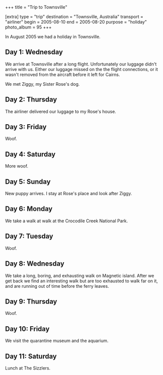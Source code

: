 +++
title = "Trip to Townsville"

[extra]
type = "trip"
destination = "Townsville, Australia"
transport = "airliner"
begin = 2005-08-10
end = 2005-08-20
purpose = "holiday"
photo_album = 95
+++

In August 2005 we had a holiday in Townsville.

## Day 1: Wednesday

We arrive at Townsville after a long flight. Unfortunately our luggage didn't
arrive with us. Either our luggage missed on the the flight connections, or it
wasn't removed from the aircraft before it left for Cairns.

We met Ziggy, my Sister Rose's dog.

## Day 2: Thursday

The airliner delivered our luggage to my Rose's house.

## Day 3: Friday

Woof.

## Day 4: Saturday

More woof.

## Day 5: Sunday

New puppy arrives. I stay at Rose's place and look after Ziggy.

## Day 6: Monday

We take a walk at walk at the Crocodile Creek National Park.

## Day 7: Tuesday

Woof.

## Day 8: Wednesday

We take a long, boring, and exhausting walk on Magnetic island. After we get
back we find an interesting walk but are too exhausted to walk far on it, and
are running out of time before the ferry leaves.

## Day 9: Thursday

Woof.

## Day 10: Friday

We visit the quarantine museum and the aquarium.

## Day 11: Saturday

Lunch at The Sizzlers.
